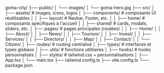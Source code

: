 goma-city/
├── public/
│   └── images/
│       └── goma-hero.jpg
├── src/
│   ├── assets/                # images, icons, logos
│   ├── components/            # composants UI réutilisables
│   │   ├── layout/            # Navbar, Footer, etc.
│   │   ├── home/              # composants spécifiques à l'accueil
│   │   ├── shared/            # cards, modals, sliders, etc.
│   ├── pages/                 # pages principales (routées)
│   │   ├── Home/
│   │   ├── About/
│   │   ├── News/
│   │   ├── Tourism/
│   │   ├── Invest/
│   │   ├── Services/
│   │   ├── Directory/
│   │   ├── Map/
│   │   ├── Contact/
│   │   └── Citizen/
│   ├── routes/                # routing centralisé
│   ├── types/                 # interfaces et types globaux
│   ├── utils/                 # fonctions utilitaires
│   ├── hooks/                 # hooks personnalisés
│   ├── styles/                # tailwind.css + personnalisations
│   ├── App.tsx
│   └── main.tsx
├── tailwind.config.ts
├── vite.config.ts
└── package.json
